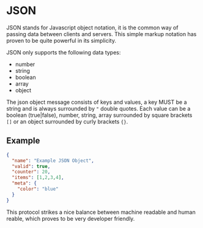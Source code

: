 # JSON

JSON stands for Javascript object notation, it is the common way of passing data between clients and servers. This simple markup notation has proven to be quite powerful in its simplicity.

JSON only supports the following data types:

* number
* string
* boolean
* array
* object

The json object message consists of keys and values, a key MUST be a string and is always surrounded by `"` double quotes. Each value can be a boolean (true|false), number, string, array surrounded by square brackets `[]` or an object surrounded by curly brackets `{}`.

## Example

``` json
{
  "name": "Example JSON Object",
  "valid": true,
  "counter": 20,
  "items": [1,2,3,4],
  "meta": {
    "color": "blue"
  }
}
```

This protocol strikes a nice balance between machine readable and human reable, which proves to be very developer friendly.
